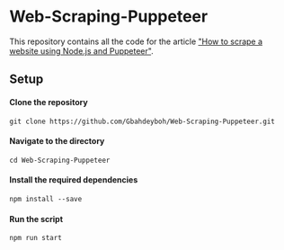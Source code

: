 # Web-Scraping-Puppeteer
This repository contains all the code for the article ["How to scrape a website using Node.js and Puppeteer"](https://www.digitalocean.com/community/tutorials/how-to-scrape-a-website-using-node-js-and-puppeteer).

## Setup
#### Clone the repository

`git clone https://github.com/Gbahdeyboh/Web-Scraping-Puppeteer.git`
#### Navigate to the directory

`cd Web-Scraping-Puppeteer`

#### Install the required dependencies

`npm install --save`

#### Run the script

`npm run start`

